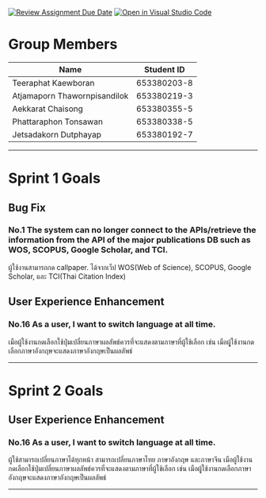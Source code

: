 [![Review Assignment Due Date](https://classroom.github.com/assets/deadline-readme-button-22041afd0340ce965d47ae6ef1cefeee28c7c493a6346c4f15d667ab976d596c.svg)](https://classroom.github.com/a/Bwpk2ByU)
[![Open in Visual Studio Code](https://classroom.github.com/assets/open-in-vscode-2e0aaae1b6195c2367325f4f02e2d04e9abb55f0b24a779b69b11b9e10269abc.svg)](https://classroom.github.com/online_ide?assignment_repo_id=17469247&assignment_repo_type=AssignmentRepo)

# Group Members

| Name                        | Student ID       |
|-----------------------------|------------------|
| Teeraphat Kaewboran         | 653380203-8      |
| Atjamaporn Thawornpisandilok| 653380219-3      |
| Aekkarat Chaisong           | 653380355-5      |
| Phattaraphon Tonsawan       | 653380338-5      |
| Jetsadakorn Dutphayap       | 653380192-7      |

---

# Sprint 1 Goals

## Bug Fix

### No.1 The system can no longer connect to the APIs/retrieve the information from the API of the major publications DB such as WOS, SCOPUS, Google Scholar, and TCI.

ผู้ใช้งานสามารถกด callpaper. ได้จากเว็ป WOS(Web of Science), SCOPUS, Google Scholar, และ TCI(Thai Citation Index)

## User Experience Enhancement

### No.16 As a user, I want to switch language at all time.

เมือผู้ใช้งานกดเลือกใช้ปุ่มเปลี่ยนภาษาผลลัพธ์ควรที่จะแสดงตามภาษาที่ผู้ใช้เลือก เช่น เมือผุู้ใช้งานกดเลือกภาษาอังกฤษจะแสดงภาษาอังกฤษเป็นผลลัพธ์

---

# Sprint 2 Goals

## User Experience Enhancement

### No.16 As a user, I want to switch language at all time.

ผู้ใช้สามารถเปลี่ยนภาษาได้ทุกหน้า
สามารถเปลี่ยนภาษาไทย ภาษาอังกฤษ และภาษาจีน
เมือผู้ใช้งานกดเลือกใช้ปุ่มเปลี่ยนภาษาผลลัพธ์ควรที่จะแสดงตามภาษาที่ผู้ใช้เลือก เช่น เมือผุู้ใช้งานกดเลือกภาษาอังกฤษจะแสดงภาษาอังกฤษเป็นผลลัพธ์

---
